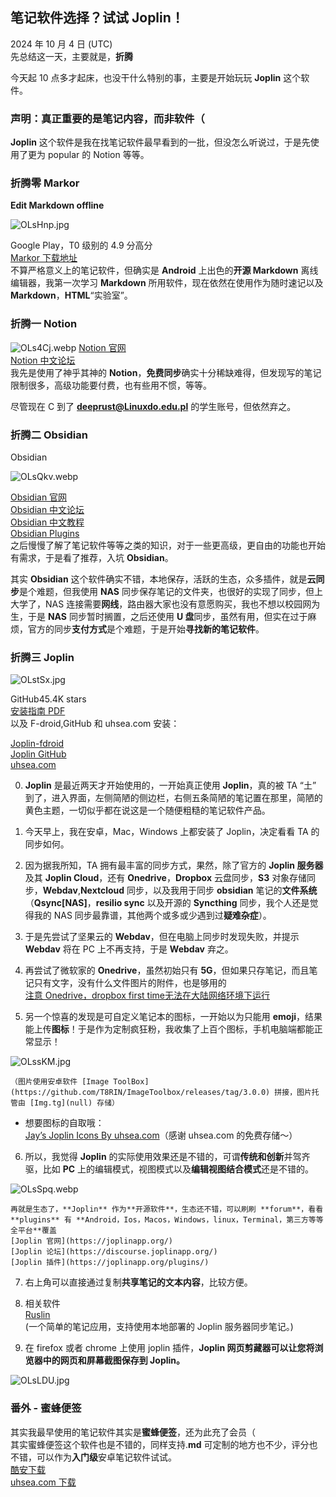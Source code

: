 ## 笔记软件选择？试试 Joplin！

2024 年 10 月 4 日 (UTC)  
先总结这一天，主要就是，**折腾**

今天起 10 点多才起床，也没干什么特别的事，主要是开始玩玩 **Joplin** 这个软件。

### 声明：真正重要的是笔记内容，而非软件（

**Joplin** 这个软件是我在找笔记软件最早看到的一批，但没怎么听说过，于是先使用了更为 popular 的 Notion 等等。

### 折腾零 Markor

**Edit Markdown offline**  

![OLsHnp.jpg](https://ooo.0x0.ooo/2024/12/09/OLsHnp.jpg)

Google Play，T0 级别的 4.9 分高分  
[Markor 下载地址](https://github.com/gsantner/markor)  
不算严格意义上的笔记软件，但确实是 **Android** 上出色的**开源 Markdown** 离线编辑器，我第一次学习 **Markdown** 所用软件，现在依然在使用作为随时速记以及 **Markdown**，**HTML**“实验室”。

### 折腾一 Notion

![OLs4Cj.webp](https://ooo.0x0.ooo/2024/12/09/OLs4Cj.webp)
[Notion 官网](https://www.notion.so/zh-cn)  
[Notion 中文论坛](https://cnotion.notion.site/Notion-e18268991cd14de89b1cad0de60baa91)  
我先是使用了神乎其神的 **Notion**，**免费同步**确实十分稀缺难得，但发现写的笔记限制很多，高级功能要付费，也有些用不惯，等等。

尽管现在 C 到了 **deeprust@Linuxdo.edu.pl** 的学生账号，但依然弃之。

### 折腾二 Obsidian

Obsidian

![OLsQkv.webp](https://ooo.0x0.ooo/2024/12/09/OLsQkv.webp)

[Obsidian 官网](https://obsidian.md/)  
[Obsidian 中文论坛](https://forum-zh.obsidian.md/)  
[Obsidian 中文教程](https://publish.obsidian.md/chinesehelp)  
[Obsidian Plugins](https://obsidian.md/plugins)  
之后慢慢了解了笔记软件等等之类的知识，对于一些更高级，更自由的功能也开始有需求，于是看了推荐，入坑 **Obsidian**。

其实 **Obsidian** 这个软件确实不错，本地保存，活跃的生态，众多插件，就是**云同步**是个难题，但我使用 **NAS** 同步保存笔记的文件夹，也很好的实现了同步，但上大学了，NAS 连接需要**网线**，路由器大家也没有意愿购买，我也不想以校园网为生，于是 **NAS** 同步暂时搁置，之后还使用 **U 盘**同步，虽然有用，但实在过于麻烦，官方的同步**支付方式**是个难题，于是开始**寻找新的笔记软件**。

### 折腾三 Joplin

![OLstSx.jpg](https://ooo.0x0.ooo/2024/12/09/OLstSx.jpg)

GitHub45.4K stars  
[安装指南 PDF](https://file.uhsea.com/2410/234ee95d6c34bf5aa207ec8517f6dd97RR.pdf)  
以及 F-droid,GitHub 和 uhsea.com 安装：

[Joplin-fdroid](https://f-droid.org/zh_Hans/packages/net.cozic.joplin)  
[Joplin GitHub](https://github.com/laurent22/joplin-android/releases/tag/android-v3.0.7)  
[uhsea.com](https://file.uhsea.com/2410/f2156f18bed21751047530f01266ec5dCQ.apk)

0.  **Joplin** 是最近两天才开始使用的，一开始真正使用 **Joplin**，真的被 TA “土” 到了，进入界面，左侧简陋的侧边栏，右侧五条简陋的笔记置在那里，简陋的黄色主题，一切似乎都在说这是一个随便粗糙的笔记软件产品。
    
1.  今天早上，我在安卓，Mac，Windows 上都安装了 Joplin，决定看看 TA 的同步如何。
    
2.  因为据我所知，TA 拥有最丰富的同步方式，果然，除了官方的 **Joplin 服务器**及其 **Joplin Cloud**，还有 **Onedrive**，**Dropbox** 云盘同步，**S3** 对象存储同步，**Webdav**,**Nextcloud** 同步，以及我用于同步 **obsidian** 笔记的**文件系统**（**Qsync\[NAS\]**，**resilio sync** 以及开源的 **Syncthing** 同步，我个人还是觉得我的 NAS 同步最靠谱，其他两个或多或少遇到过**疑难杂症**）。
    
3.  于是先尝试了坚果云的 **Webdav**，但在电脑上同步时发现失败，并提示 **Webdav** 将在 PC 上不再支持，于是 **Webdav** 弃之。
    
4.  再尝试了微软家的 **Onedrive**，虽然初始只有 **5G**，但如果只存笔记，而且笔记只有文字，没有什么文件图片的附件，也是够用的  
    [注意 Onedrive，dropbox first time无法在大陆网络环境下运行](https://answers.microsoft.com/zh-hans/msoffice/forum/all/onedrive%E4%B8%AD%E5%9B%BD%E6%97%A0%E6%B3%95/8383a475-7f10-41ee-aca2-1a036d7b1e48)
    
5.  另一个惊喜的发现是可自定义笔记本的图标，一开始以为只能用 **emoji**，结果能上传**图标**！于是作为定制疯狂粉，我收集了上百个图标，手机电脑端都能正常显示！  
    
![OLssKM.jpg](https://ooo.0x0.ooo/2024/12/09/OLssKM.jpg)
    
    （图片使用安卓软件 [Image ToolBox](https://github.com/T8RIN/ImageToolbox/releases/tag/3.0.0) 拼接，图片托管由 [Img.tg](null) 存储）
    

*   想要图标的自取哦：  
    [Jay’s Joplin Icons By uhsea.com](https://file.uhsea.com/2410/a9954a240e9bc7ee408713b7aaccf5ebET.zip)（感谢 uhsea.com 的免费存储～）

6.  所以，我觉得 **Joplin** 的实际使用效果还是不错的，可谓**传统和创新**并驾齐驱，比如 **PC** 上的编辑模式，视图模式以及**编辑视图结合模式**还是不错的。  
    
![OLsSpq.webp](https://ooo.0x0.ooo/2024/12/09/OLsSpq.webp)
    
    
    再就是生态了，**Joplin** 作为**开源软件**，生态还不错，可以刷刷 **forum**，看看 **plugins** 有 **Android，Ios，Macos，Windows，linux，Terminal，第三方等等全平台**覆盖  
    [Joplin 官网](https://joplinapp.org/)  
    [Joplin 论坛](https://discourse.joplinapp.org/)  
    [Joplin 插件](https://joplinapp.org/plugins/)
7.  右上角可以直接通过复制**共享笔记的文本内容**，比较方便。  

8.  相关软件  
    [Ruslin](https://f-droid.org/packages/org.dianqk.ruslin/)  
    (一个简单的笔记应用，支持使用本地部署的 Joplin 服务器同步笔记。)
9.  在 firefox 或者 chrome 上使用 joplin 插件，**Joplin 网页剪藏器可以让您将浏览器中的网页和屏幕截图保存到 Joplin。**  
    
![OLsLDU.jpg](https://ooo.0x0.ooo/2024/12/09/OLsLDU.jpg)

### 番外 - 蜜蜂便签

其实我最早使用的笔记软件其实是**蜜蜂便签**，还为此充了会员（  
其实蜜蜂便签这个软件也是不错的，同样支持.**md** 可定制的地方也不少，评分也不错，可以作为**入门级**安卓笔记软件试试。  
[酷安下载](https://www.coolapk.com/apk/xyz.hanks.note)  
[uhsea.com 下载](https://file.uhsea.com/2410/1be72fd07203f552ea42c6619e9f0d01IS.apk)

